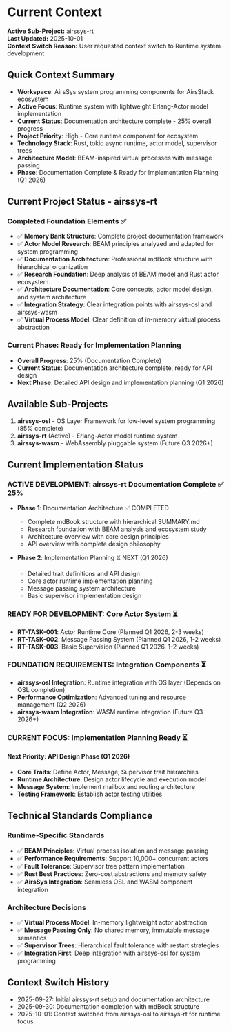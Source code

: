 # Current Context

**Active Sub-Project:** airssys-rt  
**Last Updated:** 2025-10-01  
**Context Switch Reason:** User requested context switch to Runtime system development

## Quick Context Summary
- **Workspace**: AirsSys system programming components for AirsStack ecosystem
- **Active Focus**: Runtime system with lightweight Erlang-Actor model implementation
- **Current Status**: Documentation architecture complete - 25% overall progress
- **Project Priority**: High - Core runtime component for ecosystem
- **Technology Stack**: Rust, tokio async runtime, actor model, supervisor trees
- **Architecture Model**: BEAM-inspired virtual processes with message passing
- **Phase**: Documentation Complete & Ready for Implementation Planning (Q1 2026)

## Current Project Status - airssys-rt

### Completed Foundation Elements ✅
- ✅ **Memory Bank Structure**: Complete project documentation framework  
- ✅ **Actor Model Research**: BEAM principles analyzed and adapted for system programming
- ✅ **Documentation Architecture**: Professional mdBook structure with hierarchical organization
- ✅ **Research Foundation**: Deep analysis of BEAM model and Rust actor ecosystem
- ✅ **Architecture Documentation**: Core concepts, actor model design, and system architecture
- ✅ **Integration Strategy**: Clear integration points with airssys-osl and airssys-wasm
- ✅ **Virtual Process Model**: Clear definition of in-memory virtual process abstraction

### Current Phase: Ready for Implementation Planning
- **Overall Progress**: 25% (Documentation Complete)
- **Current Status**: Documentation architecture complete, ready for API design
- **Next Phase**: Detailed API design and implementation planning (Q1 2026)

## Available Sub-Projects
1. **airssys-osl** - OS Layer Framework for low-level system programming (85% complete)
2. **airssys-rt** (Active) - Erlang-Actor model runtime system
3. **airssys-wasm** - WebAssembly pluggable system (Future Q3 2026+)

## Current Implementation Status

### ACTIVE DEVELOPMENT: airssys-rt Documentation Complete ✅ 25%
- **Phase 1**: Documentation Architecture ✅ COMPLETED
  - Complete mdBook structure with hierarchical SUMMARY.md
  - Research foundation with BEAM analysis and ecosystem study
  - Architecture overview with core design principles
  - API overview with complete design philosophy
  
- **Phase 2**: Implementation Planning ⏳ NEXT (Q1 2026)
  - Detailed trait definitions and API design
  - Core actor runtime implementation planning
  - Message passing system architecture
  - Basic supervisor implementation design

### READY FOR DEVELOPMENT: Core Actor System ⏳
- **RT-TASK-001**: Actor Runtime Core (Planned Q1 2026, 2-3 weeks)
- **RT-TASK-002**: Message Passing System (Planned Q1 2026, 1-2 weeks)  
- **RT-TASK-003**: Basic Supervision (Planned Q1 2026, 1-2 weeks)

### FOUNDATION REQUIREMENTS: Integration Components ⏳
- **airssys-osl Integration**: Runtime integration with OS layer (Depends on OSL completion)
- **Performance Optimization**: Advanced tuning and resource management (Q2 2026)
- **airssys-wasm Integration**: WASM runtime integration (Future Q3 2026+)

### CURRENT FOCUS: Implementation Planning Ready ⏳

#### Next Priority: API Design Phase (Q1 2026)
- **Core Traits**: Define Actor, Message, Supervisor trait hierarchies
- **Runtime Architecture**: Design actor lifecycle and execution model
- **Message System**: Implement mailbox and routing architecture
- **Testing Framework**: Establish actor testing utilities

## Technical Standards Compliance

### Runtime-Specific Standards
- ✅ **BEAM Principles**: Virtual process isolation and message passing
- ✅ **Performance Requirements**: Support 10,000+ concurrent actors
- ✅ **Fault Tolerance**: Supervisor tree pattern implementation
- ✅ **Rust Best Practices**: Zero-cost abstractions and memory safety
- ✅ **AirsSys Integration**: Seamless OSL and WASM component integration

### Architecture Decisions
- ✅ **Virtual Process Model**: In-memory lightweight actor abstraction
- ✅ **Message Passing Only**: No shared memory, immutable message semantics
- ✅ **Supervisor Trees**: Hierarchical fault tolerance with restart strategies
- ✅ **Integration First**: Deep integration with airssys-osl for system programming

## Context Switch History
- 2025-09-27: Initial airssys-rt setup and documentation architecture
- 2025-09-30: Documentation completion with mdBook structure
- 2025-10-01: Context switched from airssys-osl to airssys-rt for runtime focus